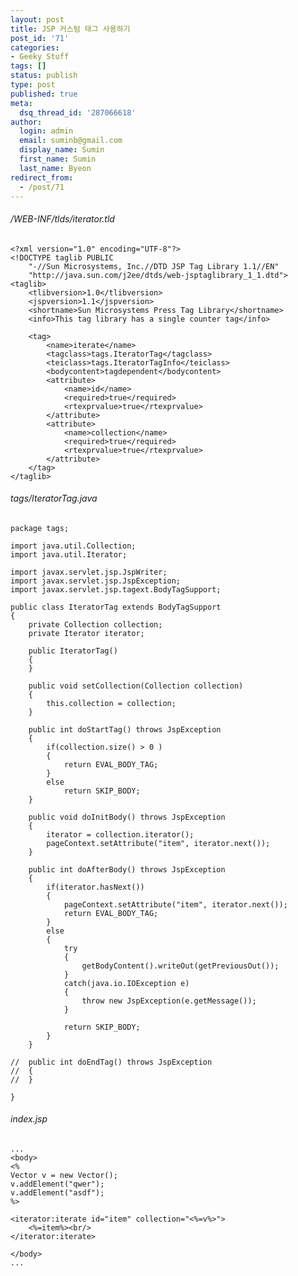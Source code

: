 ```yaml
---
layout: post
title: JSP 커스텀 태그 사용하기
post_id: '71'
categories:
- Geeky Stuff
tags: []
status: publish
type: post
published: true
meta:
  dsq_thread_id: '287066618'
author:
  login: admin
  email: suminb@gmail.com
  display_name: Sumin
  first_name: Sumin
  last_name: Byeon
redirect_from:
  - /post/71
---
```

###### /WEB-INF/tlds/iterator.tld

	<?xml version="1.0" encoding="UTF-8"?>
	<!DOCTYPE taglib PUBLIC
		"-//Sun Microsystems, Inc.//DTD JSP Tag Library 1.1//EN"
		"http://java.sun.com/j2ee/dtds/web-jsptaglibrary_1_1.dtd">
	<taglib>
		<tlibversion>1.0</tlibversion>
		<jspversion>1.1</jspversion>
		<shortname>Sun Microsystems Press Tag Library</shortname>
		<info>This tag library has a single counter tag</info>

		<tag>
			<name>iterate</name>
			<tagclass>tags.IteratorTag</tagclass>
			<teiclass>tags.IteratorTagInfo</teiclass>
			<bodycontent>tagdependent</bodycontent>
			<attribute>
				<name>id</name>
				<required>true</required>
				<rtexprvalue>true</rtexprvalue>
			</attribute>
			<attribute>
				<name>collection</name>
				<required>true</required>
				<rtexprvalue>true</rtexprvalue>
			</attribute>
		</tag>
	</taglib>

###### tags/IteratorTag.java

	package tags;

	import java.util.Collection;
	import java.util.Iterator;

	import javax.servlet.jsp.JspWriter;
	import javax.servlet.jsp.JspException;
	import javax.servlet.jsp.tagext.BodyTagSupport;

	public class IteratorTag extends BodyTagSupport
	{
		private Collection collection;
		private Iterator iterator;

		public IteratorTag()
		{
		}

		public void setCollection(Collection collection)
		{
			this.collection = collection;
		}

		public int doStartTag() throws JspException
		{
			if(collection.size() > 0 )
			{
				return EVAL_BODY_TAG;
			}
			else
				return SKIP_BODY;
		}

		public void doInitBody() throws JspException
		{
			iterator = collection.iterator();
			pageContext.setAttribute("item", iterator.next());
		}

		public int doAfterBody() throws JspException
		{
			if(iterator.hasNext())
			{
				pageContext.setAttribute("item", iterator.next());
				return EVAL_BODY_TAG;
			}
			else
			{
				try
				{
					getBodyContent().writeOut(getPreviousOut());
				}
				catch(java.io.IOException e)
				{
					throw new JspException(e.getMessage());
				}

				return SKIP_BODY;
			}
		}

	//	public int doEndTag() throws JspException
	//	{
	//	}

	}

###### index.jsp

	...
	<body>
	<%
	Vector v = new Vector();
	v.addElement("qwer");
	v.addElement("asdf");
	%>

	<iterator:iterate id="item" collection="<%=v%>">
		<%=item%><br/>
	</iterator:iterate>

	</body>
	...

